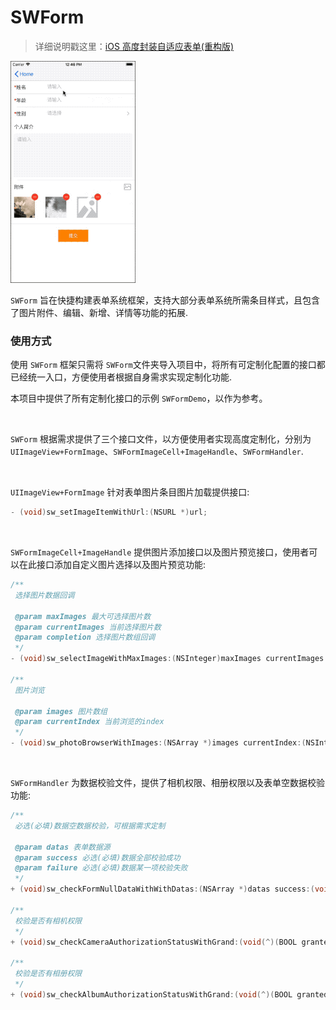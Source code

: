# SWForm

>详细说明戳这里：[iOS 高度封装自适应表单(重构版)](https://www.jianshu.com/p/2d2f742622fa)

![image](https://github.com/RockChanel/SWGIF/blob/master/SWForm/SWForm.gif)

`SWForm` 旨在快捷构建表单系统框架，支持大部分表单系统所需条目样式，且包含了图片附件、编辑、新增、详情等功能的拓展.

### 使用方式

使用 `SWForm` 框架只需将 `SWForm`文件夹导入项目中，将所有可定制化配置的接口都已经统一入口，方便使用者根据自身需求实现定制化功能.

本项目中提供了所有定制化接口的示例 `SWFormDemo`，以作为参考。

<br/>

`SWForm` 根据需求提供了三个接口文件，以方便使用者实现高度定制化，分别为 `UIImageView+FormImage`、`SWFormImageCell+ImageHandle`、`SWFormHandler`.

<br/>

`UIImageView+FormImage` 针对表单图片条目图片加载提供接口:
```objective-c
- (void)sw_setImageItemWithUrl:(NSURL *)url;
```
<br/>

`SWFormImageCell+ImageHandle` 提供图片添加接口以及图片预览接口，使用者可以在此接口添加自定义图片选择以及图片预览功能:
```objective-c
/**
 选择图片数据回调
 
 @param maxImages 最大可选择图片数
 @param currentImages 当前选择图片数
 @param completion 选择图片数组回调
 */
- (void)sw_selectImageWithMaxImages:(NSInteger)maxImages currentImages:(NSInteger)currentImages completion:(void(^)(NSArray *selectImages))completion;

/**
 图片浏览

 @param images 图片数组
 @param currentIndex 当前浏览的index
 */
- (void)sw_photoBrowserWithImages:(NSArray *)images currentIndex:(NSInteger)currentIndex;
```

<br/>

`SWFormHandler` 为数据校验文件，提供了相机权限、相册权限以及表单空数据校验功能:
```objective-c
/**
 必选(必填)数据空数据校验，可根据需求定制

 @param datas 表单数据源
 @param success 必选(必填)数据全部校验成功
 @param failure 必选(必填)数据某一项校验失败
 */
+ (void)sw_checkFormNullDataWithWithDatas:(NSArray *)datas success:(void(^)(void))success failure:(void(^)(NSString *error))failure;

/**
 校验是否有相机权限
 */
+ (void)sw_checkCameraAuthorizationStatusWithGrand:(void(^)(BOOL granted))permissionGranted;

/**
 校验是否有相册权限
 */
+ (void)sw_checkAlbumAuthorizationStatusWithGrand:(void(^)(BOOL granted))permissionGranted;
```
